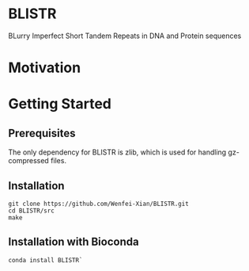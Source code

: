 # BLISTR
BLurry Imperfect Short Tandem Repeats in DNA and Protein sequences

# Motivation  

# Getting Started  
## Prerequisites
The only dependency for BLISTR is zlib, which is used for handling gz-compressed files.  
## Installation  
```
git clone https://github.com/Wenfei-Xian/BLISTR.git  
cd BLISTR/src  
make
```
## Installation with Bioconda  
```
conda install BLISTR`  
```
